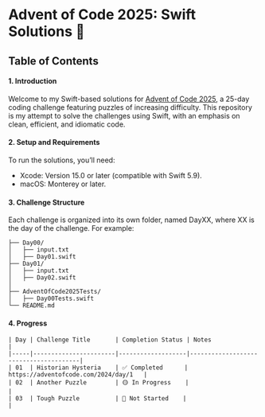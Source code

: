 # Advent of Code 2025: Swift Solutions 🎄

## Table of Contents

#### 1. Introduction
Welcome to my Swift-based solutions for [Advent of Code 2025]([url](https://adventofcode.com/2024)), a 25-day coding challenge featuring puzzles of increasing difficulty. 
This repository is my attempt to solve the challenges using Swift, with an emphasis on clean, efficient, and idiomatic code.


#### 2. Setup and Requirements
To run the solutions, you’ll need:
* Xcode: Version 15.0 or later (compatible with Swift 5.9).
* macOS: Monterey or later.

#### 3. Challenge Structure
Each challenge is organized into its own folder, named DayXX, where XX is the day of the challenge. For example:
```
├── Day00/
│   ├── input.txt
│   ├── Day01.swift
├── Day01/
│   ├── input.txt
│   ├── Day02.swift
│
├── AdventOfCode2025Tests/
│   ├── Day00Tests.swift
└── README.md
```

#### 4. Progress
```
| Day | Challenge Title       | Completion Status | Notes                                 |
|-----|-----------------------|-------------------|---------------------------------------|
| 01  | Historian Hysteria    | ✅ Completed      | https://adventofcode.com/2024/day/1   |
| 02  | Another Puzzle        | 🟡 In Progress    |                                       |
| 03  | Tough Puzzle          | 🔴 Not Started    |                                       |
```

